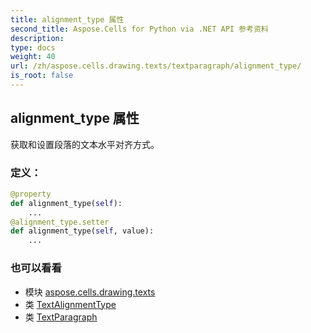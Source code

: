 ```yaml
---
title: alignment_type 属性
second_title: Aspose.Cells for Python via .NET API 参考资料
description:
type: docs
weight: 40
url: /zh/aspose.cells.drawing.texts/textparagraph/alignment_type/
is_root: false
---
```

## alignment_type 属性

获取和设置段落的文本水平对齐方式。
### 定义：
```python
@property
def alignment_type(self):
    ...
@alignment_type.setter
def alignment_type(self, value):
    ...
```

### 也可以看看
* 模块 [aspose.cells.drawing.texts](../../)
* 类 [TextAlignmentType](/cells/python-net/zh/aspose.cells/textalignmenttype)
* 类 [TextParagraph](/cells/python-net/zh/aspose.cells.drawing.texts/textparagraph)
